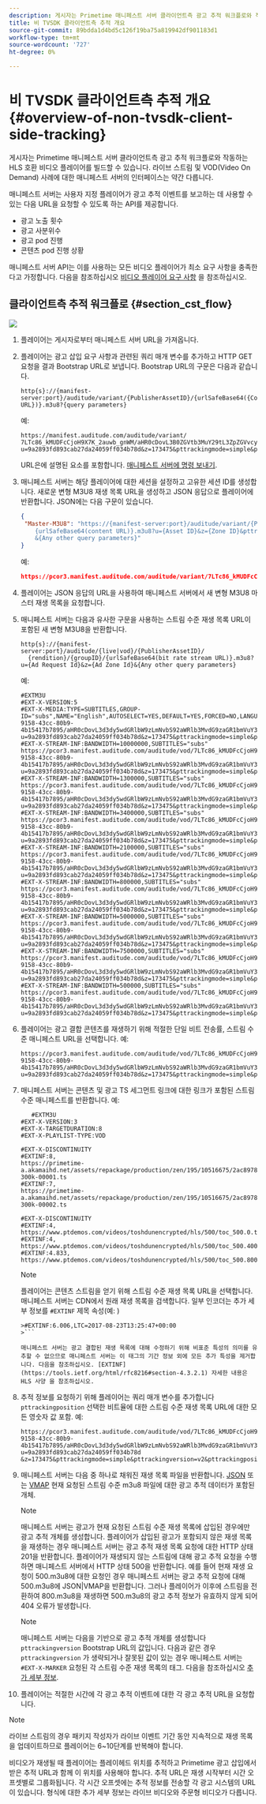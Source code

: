 ```yaml
---
description: 게시자는 Primetime 매니페스트 서버 클라이언트측 광고 추적 워크플로와 작동하는 HLS 호환 비디오 플레이어를 빌드할 수 있습니다. 라이브 스트림 및 VOD(Video On Demand) 사례에 대한 매니페스트 서버의 인터페이스는 약간 다릅니다.
title: 비 TVSDK 클라이언트측 추적 개요
source-git-commit: 89bdda1d4bd5c126f19ba75a819942df901183d1
workflow-type: tm+mt
source-wordcount: '727'
ht-degree: 0%

---
```



# 비 TVSDK 클라이언트측 추적 개요 {#overview-of-non-tvsdk-client-side-tracking}

게시자는 Primetime 매니페스트 서버 클라이언트측 광고 추적 워크플로와 작동하는 HLS 호환 비디오 플레이어를 빌드할 수 있습니다. 라이브 스트림 및 VOD(Video On Demand) 사례에 대한 매니페스트 서버의 인터페이스는 약간 다릅니다.

매니페스트 서버는 사용자 지정 플레이어가 광고 추적 이벤트를 보고하는 데 사용할 수 있는 다음 URL을 요청할 수 있도록 하는 API를 제공합니다.

* 광고 노출 횟수
* 광고 사분위수
* 광고 pod 진행
* 콘텐츠 pod 진행 상황

매니페스트 서버 API는 이를 사용하는 모든 비디오 플레이어가 최소 요구 사항을 충족한다고 가정합니다. 다음을 참조하십시오 [비디오 플레이어 요구 사항](/help/primetime-ad-insertion/~old-msapi-topics/ms-player-req.md) 을 참조하십시오.

## 클라이언트측 추적 워크플로 {#section_cst_flow}

![](assets/pt_ssai_notvsdk_csat_ai-workflow.png)

1. 플레이어는 게시자로부터 매니페스트 서버 URL을 가져옵니다.
1. 플레이어는 광고 삽입 요구 사항과 관련된 쿼리 매개 변수를 추가하고 HTTP GET 요청을 결과 Bootstrap URL로 보냅니다. Bootstrap URL의 구문은 다음과 같습니다.

   ```URL
   http{s}://{manifest-server:port}/auditude/variant/{PublisherAssetID}/{urlSafeBase64({Content URL})}.m3u8?{query parameters}
   ```

   예:

   ```URL
   https://manifest.auditude.com/auditude/variant/
   7LTc86_kMUDFcCjoH9X7K_2auwb_gnWM/aHR0cDovL3B0ZGVtb3MuY29tL3ZpZGVvcy90b3NoZHVuZW5jcnlwdGVkL2hscy90ZXN0Mi5tM3U4.m3u8?
   u=9a2893fd893cab27da24059ff034b78d&z=173475&pttrackingmode=simple&pttrackingversion=v2&__sid__=docExample02
   ```

   URL은에 설명된 요소를 포함합니다. [매니페스트 서버에 명령 보내기](/help/primetime-ad-insertion/~old-msapi-topics/ms-getting-started/ms-sending-cmd.md).

1. 매니페스트 서버는 해당 플레이어에 대한 세션을 설정하고 고유한 세션 ID를 생성합니다. 새로운 변형 M3U8 재생 목록 URL을 생성하고 JSON 응답으로 플레이어에 반환합니다. JSON에는 다음 구문이 있습니다.

   ```JSON
   {
    "Master-M3U8": "https://{manifest-server:port}/auditude/variant/{PublisherAssetID}/{SessionID}/
       {urlSafeBase64(content URL)}.m3u8?u={Asset ID}&z={Zone ID}&pttrackingmode=simple&pttrackingversion=v2
       &{Any other query parameters}"
   }
   ```

   예:

   ```JSON
   https://pcor3.manifest.auditude.com/auditude/variant/7LTc86_kMUDFcCjoH9X7K_2auwb_gnWM/f958bef8-9158-43cc-80b9-4b15417b7895/aHR0cDovL3B0ZGVtb3MuY29tL3ZpZGVvcy90b3NoZHVuZW5jcnlwdGVkL2hscy90ZXN0Mi5tM3U4.3u8?u=9a2893fd893cab27da24059ff034b78d&z=173475&pttrackingmode=simple&pttrackingversion=v2
   ```

1. 플레이어는 JSON 응답의 URL을 사용하여 매니페스트 서버에서 새 변형 M3U8 마스터 재생 목록을 요청합니다.

1. 매니페스트 서버는 다음과 유사한 구문을 사용하는 스트림 수준 재생 목록 URL이 포함된 새 변형 M3U8을 반환합니다.

   ```URL
   http{s}://{manifest-server:port}/auditude/{live|vod}/{PublisherAssetID}/
     {rendition}/{groupID}/{urlSafeBase64(bit rate stream URL)}.m3u8?u={Ad Request Id}&z={Ad Zone Id}&{Any other query parameters}
   ```

   예:

   ```URL
   #EXTM3U
   #EXT-X-VERSION:5
   #EXT-X-MEDIA:TYPE=SUBTITLES,GROUP-ID="subs",NAME="English",AUTOSELECT=YES,DEFAULT=YES,FORCED=NO,LANGUAGE="eng",URI="https://pcor3.manifest.auditude.com/auditude/vod/7LTc86_kMUDFcCjoH9X7K_2auwb_gnWM/webvtt/f958bef8-9158-43cc-80b9-4b15417b7895/aHR0cDovL3d3dy5wdGRlbW9zLmNvbS92aWRlb3MvdG9zaGR1bmVuY3J5cHRlZC9obHMvd2VidnR0L1RPUy1lbjIubTN1OA.m3u8?u=9a2893fd893cab27da24059ff034b78d&z=173475&pttrackingmode=simple&pttrackingversion=v2"
   #EXT-X-STREAM-INF:BANDWIDTH=10000000,SUBTITLES="subs"
   https://pcor3.manifest.auditude.com/auditude/vod/7LTc86_kMUDFcCjoH9X7K_2auwb_gnWM/10000/f958bef8-9158-43cc-80b9-4b15417b7895/aHR0cDovL3d3dy5wdGRlbW9zLmNvbS92aWRlb3MvdG9zaGR1bmVuY3J5cHRlZC9obHMvMTAwMDAvdG9jXzEwMDAwLm0zdTg.m3u8?u=9a2893fd893cab27da24059ff034b78d&z=173475&pttrackingmode=simple&pttrackingversion=v2
   #EXT-X-STREAM-INF:BANDWIDTH=1300000,SUBTITLES="subs"
   https://pcor3.manifest.auditude.com/auditude/vod/7LTc86_kMUDFcCjoH9X7K_2auwb_gnWM/1300/f958bef8-9158-43cc-80b9-4b15417b7895/aHR0cDovL3d3dy5wdGRlbW9zLmNvbS92aWRlb3MvdG9zaGR1bmVuY3J5cHRlZC9obHMvMTMwMC90b2NfMTMwMC5tM3U4.m3u8?u=9a2893fd893cab27da24059ff034b78d&z=173475&pttrackingmode=simple&pttrackingversion=v2
   #EXT-X-STREAM-INF:BANDWIDTH=3400000,SUBTITLES="subs"
   https://pcor3.manifest.auditude.com/auditude/vod/7LTc86_kMUDFcCjoH9X7K_2auwb_gnWM/3400/f958bef8-9158-43cc-80b9-4b15417b7895/aHR0cDovL3d3dy5wdGRlbW9zLmNvbS92aWRlb3MvdG9zaGR1bmVuY3J5cHRlZC9obHMvMzQwMC90b2NfMzQwMC5tM3U4.m3u8?u=9a2893fd893cab27da24059ff034b78d&z=173475&pttrackingmode=simple&pttrackingversion=v2
   #EXT-X-STREAM-INF:BANDWIDTH=2100000,SUBTITLES="subs"
   https://pcor3.manifest.auditude.com/auditude/vod/7LTc86_kMUDFcCjoH9X7K_2auwb_gnWM/2100/f958bef8-9158-43cc-80b9-4b15417b7895/aHR0cDovL3d3dy5wdGRlbW9zLmNvbS92aWRlb3MvdG9zaGR1bmVuY3J5cHRlZC9obHMvMjEwMC90b2NfMjEwMC5tM3U4.m3u8?u=9a2893fd893cab27da24059ff034b78d&z=173475&pttrackingmode=simple&pttrackingversion=v2
   #EXT-X-STREAM-INF:BANDWIDTH=800000,SUBTITLES="subs"
   https://pcor3.manifest.auditude.com/auditude/vod/7LTc86_kMUDFcCjoH9X7K_2auwb_gnWM/800/f958bef8-9158-43cc-80b9-4b15417b7895/aHR0cDovL3d3dy5wdGRlbW9zLmNvbS92aWRlb3MvdG9zaGR1bmVuY3J5cHRlZC9obHMvODAwL3RvY184MDAubTN1OA.m3u8?u=9a2893fd893cab27da24059ff034b78d&z=173475&pttrackingmode=simple&pttrackingversion=v2
   #EXT-X-STREAM-INF:BANDWIDTH=5000000,SUBTITLES="subs"
   https://pcor3.manifest.auditude.com/auditude/vod/7LTc86_kMUDFcCjoH9X7K_2auwb_gnWM/5000/f958bef8-9158-43cc-80b9-4b15417b7895/aHR0cDovL3d3dy5wdGRlbW9zLmNvbS92aWRlb3MvdG9zaGR1bmVuY3J5cHRlZC9obHMvNTAwMC90b2NfNTAwMC5tM3U4.m3u8?u=9a2893fd893cab27da24059ff034b78d&z=173475&pttrackingmode=simple&pttrackingversion=v2
   #EXT-X-STREAM-INF:BANDWIDTH=7500000,SUBTITLES="subs"
   https://pcor3.manifest.auditude.com/auditude/vod/7LTc86_kMUDFcCjoH9X7K_2auwb_gnWM/7500/f958bef8-9158-43cc-80b9-4b15417b7895/aHR0cDovL3d3dy5wdGRlbW9zLmNvbS92aWRlb3MvdG9zaGR1bmVuY3J5cHRlZC9obHMvNzUwMC90b2NfNzUwMC5tM3U4.m3u8?u=9a2893fd893cab27da24059ff034b78d&z=173475&pttrackingmode=simple&pttrackingversion=v2
   #EXT-X-STREAM-INF:BANDWIDTH=500000,SUBTITLES="subs"
   https://pcor3.manifest.auditude.com/auditude/vod/7LTc86_kMUDFcCjoH9X7K_2auwb_gnWM/500/f958bef8-9158-43cc-80b9-4b15417b7895/aHR0cDovL3d3dy5wdGRlbW9zLmNvbS92aWRlb3MvdG9zaGR1bmVuY3J5cHRlZC9obHMvNTAwL3RvY181MDAubTN1OA.m3u8?u=9a2893fd893cab27da24059ff034b78d&z=173475&pttrackingmode=simple&pttrackingversion=v2
   ```

1. 플레이어는 광고 결합 콘텐츠를 재생하기 위해 적절한 단일 비트 전송률, 스트림 수준 매니페스트 URL을 선택합니다. 예:

   ```URL
   https://pcor3.manifest.auditude.com/auditude/vod/7LTc86_kMUDFcCjoH9X7K_2auwb_gnWM/500/f958bef8-9158-43cc-80b9-4b15417b7895/aHR0cDovL3d3dy5wdGRlbW9zLmNvbS92aWRlb3MvdG9zaGR1bmVuY3J5cHRlZC9obHMvNTAwL3RvY181MDAubTN1OA.m3u8?u=9a2893fd893cab27da24059ff034b78d&z=173475&pttrackingmode=simple&pttrackingversion=v2
   ```

1. 매니페스트 서버는 콘텐츠 및 광고 TS 세그먼트 링크에 대한 링크가 포함된 스트림 수준 매니페스트를 반환합니다. 예:

   ```
      #EXTM3U
   #EXT-X-VERSION:3
   #EXT-X-TARGETDURATION:8
   #EXT-X-PLAYLIST-TYPE:VOD
   
   #EXT-X-DISCONTINUITY
   #EXTINF:8,
   https://primetime-a.akamaihd.net/assets/repackage/production/zen/195/10516675/2ac89785ee8df17a31b2594c61f6921e-300k-00001.ts
   #EXTINF:7,
   https://primetime-a.akamaihd.net/assets/repackage/production/zen/195/10516675/2ac89785ee8df17a31b2594c61f6921e-300k-00002.ts
   
   #EXT-X-DISCONTINUITY
   #EXTINF:4,
   https://www.ptdemos.com/videos/toshdunencrypted/hls/500/toc_500.0.ts
   #EXTINF:4,
   https://www.ptdemos.com/videos/toshdunencrypted/hls/500/toc_500.4000.ts
   #EXTINF:4.833,
   https://www.ptdemos.com/videos/toshdunencrypted/hls/500/toc_500.8000.ts   
   ```

   >[!NOTE]
   >
   >플레이어는 콘텐츠 스트림을 얻기 위해 스트림 수준 재생 목록 URL을 선택합니다. 매니페스트 서버는 CDN에서 원래 재생 목록을 검색합니다. 일부 인코더는 추가 세부 정보를 `#EXTINF` 제목 속성(예: )
   >
   >
   ```
   >#EXTINF:6.006,LTC=2017-08-23T13:25:47+00:00
   >```

   매니페스트 서버는 광고 결합된 재생 목록에 대해 수정하기 위해 비표준 특성의 의미를 유추할 수 없으므로 매니페스트 서버는 이 태그의 기간 정보 외에 모든 추가 특성을 제거합니다. 다음을 참조하십시오. [EXTINF](https://tools.ietf.org/html/rfc8216#section-4.3.2.1) 자세한 내용은 HLS 사양 을 참조하십시오.

1. 추적 정보를 요청하기 위해 플레이어는 쿼리 매개 변수를 추가합니다 `pttrackingposition` 선택한 비트율에 대한 스트림 수준 재생 목록 URL에 대한 모든 영숫자 값 포함. 예:

   ```URL
   https://pcor3.manifest.auditude.com/auditude/vod/7LTc86_kMUDFcCjoH9X7K_2auwb_gnWM/500/f958bef8-9158-43cc-80b9-4b15417b7895/aHR0cDovL3d3dy5wdGRlbW9zLmNvbS92aWRlb3MvdG9zaGR1bmVuY3J5cHRlZC9obHMvNTAwL3RvY181MDAubTN1OA.m3u8?u=9a2893fd893cab27da24059ff034b78d
   &z=173475&pttrackingmode=simple&pttrackingversion=v2&pttrackingposition=1
   ```

1. 매니페스트 서버는 다음 중 하나로 채워진 재생 목록 파일을 반환합니다.  [JSON](/help/primetime-ad-insertion/~old-msapi-topics/ms-list-file-formats/notvsdk-csat-sidecar.md) 또는 [VMAP](/help/primetime-ad-insertion/~old-msapi-topics/ms-list-file-formats/notvsdk-csat-vmap.md) 현재 요청된 스트림 수준 m3u8 파일에 대한 광고 추적 데이터가 포함된 개체.

   >[!NOTE]
   >
   >매니페스트 서버는 광고가 현재 요청된 스트림 수준 재생 목록에 삽입된 경우에만 광고 추적 개체를 생성합니다. 플레이어가 삽입된 광고가 포함되지 않은 재생 목록을 재생하는 경우 매니페스트 서버는 광고 추적 재생 목록 요청에 대한 HTTP 상태 201을 반환합니다. 플레이어가 재생되지 않는 스트림에 대해 광고 추적 요청을 수행하면 매니페스트 서버에서 HTTP 상태 500을 반환합니다. 예를 들어 현재 재생 요청이 500.m3u8에 대한 요청인 경우 매니페스트 서버는 광고 추적 요청에 대해 500.m3u8에 JSON|VMAP을 반환합니다. 그러나 플레이어가 이후에 스트림을 전환하여 800.m3u8을 재생하면 500.m3u8의 광고 추적 정보가 유효하지 않게 되어 404 오류가 발생합니다.

   >[!NOTE]
   >
   >매니페스트 서버는 다음을 기반으로 광고 추적 개체를 생성합니다 `pttrackingversion` Bootstrap URL의 값입니다. 다음과 같은 경우 `pttrackingversion` 가 생략되거나 잘못된 값이 있는 경우 매니페스트 서버는 `#EXT-X-MARKER` 요청된 각 스트림 수준 재생 목록의 태그. 다음을 참조하십시오 [추가 세부 정보](/help/primetime-ad-insertion/~old-msapi-topics/ms-at-effectiveness/ms-api-playlists.md).

1. 플레이어는 적절한 시간에 각 광고 추적 이벤트에 대한 각 광고 추적 URL을 요청합니다.

>[!NOTE]
>
>라이브 스트림의 경우 패키지 작성자가 라이브 이벤트 기간 동안 지속적으로 재생 목록을 업데이트하므로 플레이어는 6~10단계를 반복해야 합니다.

비디오가 재생될 때 플레이어는 플레이헤드 위치를 추적하고 Primetime 광고 삽입에서 받은 추적 URL과 함께 이 위치를 사용해야 합니다. 추적 URL은 재생 시작부터 시간 오프셋별로 그룹화됩니다. 각 시간 오프셋에는 추적 정보를 전송할 각 광고 시스템의 URL이 있습니다. 형식에 대한 추가 세부 정보는 라이브 비디오와 주문형 비디오가 다릅니다.
